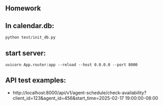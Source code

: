 ## Homework


## In calendar.db:

```
python test/init_db.py
```


## start server:

```
uvicorn App.router:app --reload --host 0.0.0.0 --port 8000
```


## API test examples:
* http://localhost:8000/api/v1/agent-schedule/check-availability?client_id=123&agent_id=456&start_time=2025-02-17 19:00:00-08:00
